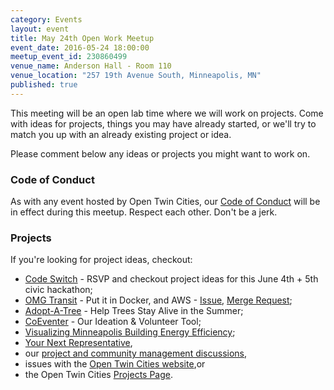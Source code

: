 ```yaml
---
category: Events
layout: event
title: May 24th Open Work Meetup
event_date: 2016-05-24 18:00:00
meetup_event_id: 230860499
venue_name: Anderson Hall - Room 110 
venue_location: "257 19th Avenue South, Minneapolis, MN"
published: true 
---
```


This meeting will be an open lab time where we will work on projects. Come with
ideas for projects, things you may have already started, or we'll try to match
you up with an already existing project or idea.

Please comment below any ideas or projects you might want to work on.

### Code of Conduct

As with any event hosted by Open Twin Cities, our [Code of Conduct](/about/code-of-conduct/) 
will be in effect during this meetup. Respect each other. Don't be a jerk.

### Projects

If you're looking for project ideas, checkout: 

- [Code Switch](http://codeswitch.mn/) - RSVP and checkout project ideas for this June 4th + 5th civic hackathon; 
- [OMG Transit](https://github.com/omgtransit/omgtransit) - Put it in Docker, and AWS - [Issue](https://github.com/omgtransit/omgtransit/issues/1), [Merge Request](https://github.com/omgtransit/omgtransit/pull/4); 
- [Adopt-A-Tree](https://github.com/ballPointPenguin/adopt-a-tree) - Help Trees Stay Alive in the Summer;
- [CoEventer](https://github.com/campuscodefest/ccf) - Our Ideation & Volunteer Tool;
- [Visualizing Minneapolis Building Energy Efficiency](https://groups.google.com/forum/#!topic/twin-cities-brigade/fCqgHHATNw8);
- [Your Next Representative](https://groups.google.com/forum/#!topic/twin-cities-brigade/SbX4B_Fhp7w),
- our [project and community management discussions](http://bit.ly/manageOTC),
- issues with the [Open Twin Cities website](https://github.com/OpenTwinCities/opentwincities.github.com),or 
- the Open Twin Cities [Projects Page](/projects).
